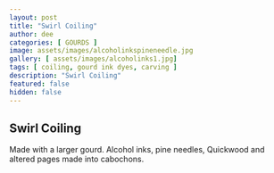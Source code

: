 ```yaml
---
layout: post
title: "Swirl Coiling"
author: dee
categories: [ GOURDS ]
image: assets/images/alcoholinkspineneedle.jpg
gallery: [ assets/images/alcoholinks1.jpg]
tags: [ coiling, gourd ink dyes, carving ]
description: "Swirl Coiling"
featured: false
hidden: false
---
```


## Swirl Coiling

Made with a larger gourd. Alcohol inks, pine needles, Quickwood and altered pages made into cabochons.
